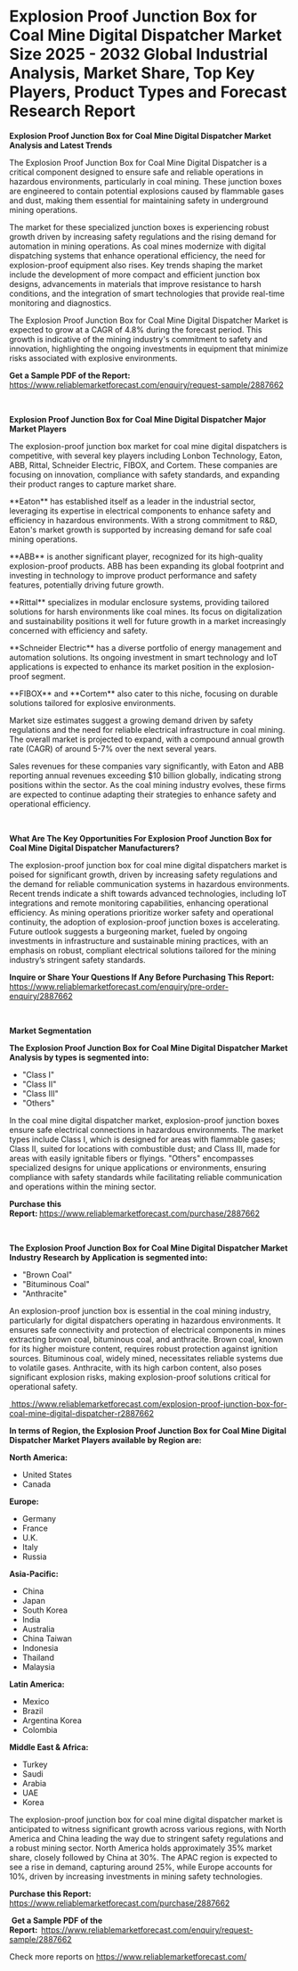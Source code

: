 <p><h1>Explosion Proof Junction Box for Coal Mine Digital Dispatcher Market Size 2025 - 2032 Global Industrial Analysis, Market Share, Top Key Players, Product Types and Forecast Research Report</h1></p><p><strong>Explosion Proof Junction Box for Coal Mine Digital Dispatcher Market Analysis and Latest Trends</strong></p>
<p><p>The Explosion Proof Junction Box for Coal Mine Digital Dispatcher is a critical component designed to ensure safe and reliable operations in hazardous environments, particularly in coal mining. These junction boxes are engineered to contain potential explosions caused by flammable gases and dust, making them essential for maintaining safety in underground mining operations. </p><p>The market for these specialized junction boxes is experiencing robust growth driven by increasing safety regulations and the rising demand for automation in mining operations. As coal mines modernize with digital dispatching systems that enhance operational efficiency, the need for explosion-proof equipment also rises. Key trends shaping the market include the development of more compact and efficient junction box designs, advancements in materials that improve resistance to harsh conditions, and the integration of smart technologies that provide real-time monitoring and diagnostics.</p><p>The Explosion Proof Junction Box for Coal Mine Digital Dispatcher Market is expected to grow at a CAGR of 4.8% during the forecast period. This growth is indicative of the mining industry's commitment to safety and innovation, highlighting the ongoing investments in equipment that minimize risks associated with explosive environments.</p></p>
<p><strong>Get a Sample PDF of the Report:&nbsp;</strong> <a href="https://www.reliablemarketforecast.com/enquiry/request-sample/2887662?utm_campaign=2301&utm_medium=2&utm_source=Github&utm_content=ia&utm_term=14032025&utm_id=explosion-proof-junction-box-for-coal-mine-digital-dispatcher">https://www.reliablemarketforecast.com/enquiry/request-sample/2887662</a></p>
<p>&nbsp;</p>
<p><strong>Explosion Proof Junction Box for Coal Mine Digital Dispatcher Major Market Players</strong></p>
<p><p>The explosion-proof junction box market for coal mine digital dispatchers is competitive, with several key players including Lonbon Technology, Eaton, ABB, Rittal, Schneider Electric, FIBOX, and Cortem. These companies are focusing on innovation, compliance with safety standards, and expanding their product ranges to capture market share.</p><p>**Eaton** has established itself as a leader in the industrial sector, leveraging its expertise in electrical components to enhance safety and efficiency in hazardous environments. With a strong commitment to R&D, Eaton's market growth is supported by increasing demand for safe coal mining operations.</p><p>**ABB** is another significant player, recognized for its high-quality explosion-proof products. ABB has been expanding its global footprint and investing in technology to improve product performance and safety features, potentially driving future growth.</p><p>**Rittal** specializes in modular enclosure systems, providing tailored solutions for harsh environments like coal mines. Its focus on digitalization and sustainability positions it well for future growth in a market increasingly concerned with efficiency and safety.</p><p>**Schneider Electric** has a diverse portfolio of energy management and automation solutions. Its ongoing investment in smart technology and IoT applications is expected to enhance its market position in the explosion-proof segment.</p><p>**FIBOX** and **Cortem** also cater to this niche, focusing on durable solutions tailored for explosive environments. </p><p>Market size estimates suggest a growing demand driven by safety regulations and the need for reliable electrical infrastructure in coal mining. The overall market is projected to expand, with a compound annual growth rate (CAGR) of around 5-7% over the next several years. </p><p>Sales revenues for these companies vary significantly, with Eaton and ABB reporting annual revenues exceeding $10 billion globally, indicating strong positions within the sector. As the coal mining industry evolves, these firms are expected to continue adapting their strategies to enhance safety and operational efficiency.</p></p>
<p>&nbsp;</p>
<p><strong>What Are The Key Opportunities For Explosion Proof Junction Box for Coal Mine Digital Dispatcher Manufacturers?</strong></p>
<p><p>The explosion-proof junction box for coal mine digital dispatchers market is poised for significant growth, driven by increasing safety regulations and the demand for reliable communication systems in hazardous environments. Recent trends indicate a shift towards advanced technologies, including IoT integrations and remote monitoring capabilities, enhancing operational efficiency. As mining operations prioritize worker safety and operational continuity, the adoption of explosion-proof junction boxes is accelerating. Future outlook suggests a burgeoning market, fueled by ongoing investments in infrastructure and sustainable mining practices, with an emphasis on robust, compliant electrical solutions tailored for the mining industry’s stringent safety standards.</p></p>
<p><strong>Inquire or Share Your Questions If Any Before Purchasing This Report:</strong> <a href="https://www.reliablemarketforecast.com/enquiry/pre-order-enquiry/2887662?utm_campaign=2301&utm_medium=2&utm_source=Github&utm_content=ia&utm_term=14032025&utm_id=explosion-proof-junction-box-for-coal-mine-digital-dispatcher">https://www.reliablemarketforecast.com/enquiry/pre-order-enquiry/2887662</a></p>
<p>&nbsp;</p>
<p><strong>Market Segmentation</strong></p>
<p><strong>The Explosion Proof Junction Box for Coal Mine Digital Dispatcher Market Analysis by types is segmented into:</strong></p>
<p><ul><li>"Class I"</li><li>"Class II"</li><li>"Class III"</li><li>"Others"</li></ul></p>
<p><p>In the coal mine digital dispatcher market, explosion-proof junction boxes ensure safe electrical connections in hazardous environments. The market types include Class I, which is designed for areas with flammable gases; Class II, suited for locations with combustible dust; and Class III, made for areas with easily ignitable fibers or flyings. "Others" encompasses specialized designs for unique applications or environments, ensuring compliance with safety standards while facilitating reliable communication and operations within the mining sector.</p></p>
<p><strong>Purchase this Report:&nbsp;</strong><a href="https://www.reliablemarketforecast.com/purchase/2887662?utm_campaign=2301&utm_medium=2&utm_source=Github&utm_content=ia&utm_term=14032025&utm_id=explosion-proof-junction-box-for-coal-mine-digital-dispatcher">https://www.reliablemarketforecast.com/purchase/2887662</a></p>
<p>&nbsp;</p>
<p><strong>The Explosion Proof Junction Box for Coal Mine Digital Dispatcher Market Industry Research by Application is segmented into:</strong></p>
<p><ul><li>"Brown Coal"</li><li>"Bituminous Coal"</li><li>"Anthracite"</li></ul></p>
<p><p>An explosion-proof junction box is essential in the coal mining industry, particularly for digital dispatchers operating in hazardous environments. It ensures safe connectivity and protection of electrical components in mines extracting brown coal, bituminous coal, and anthracite. Brown coal, known for its higher moisture content, requires robust protection against ignition sources. Bituminous coal, widely mined, necessitates reliable systems due to volatile gases. Anthracite, with its high carbon content, also poses significant explosion risks, making explosion-proof solutions critical for operational safety.</p></p>
<p><a href="https://www.reliablemarketforecast.com/explosion-proof-junction-box-for-coal-mine-digital-dispatcher-r2887662?utm_campaign=2301&utm_medium=2&utm_source=Github&utm_content=ia&utm_term=14032025&utm_id=explosion-proof-junction-box-for-coal-mine-digital-dispatcher">&nbsp;https://www.reliablemarketforecast.com/explosion-proof-junction-box-for-coal-mine-digital-dispatcher-r2887662</a></p>
<p><strong>In terms of Region, the Explosion Proof Junction Box for Coal Mine Digital Dispatcher Market Players available by Region are:</strong></p>
<p>
    <p> <strong> North America: </strong>
        <ul>
            <li>United States</li>
            <li>Canada</li>
        </ul>
        </p> 
    <p> <strong> Europe: </strong>
        <ul>
            <li>Germany</li>
            <li>France</li>
            <li>U.K.</li>
            <li>Italy</li>
            <li>Russia</li>
        </ul>
        </p> 
    <p> <strong> Asia-Pacific: </strong>
        <ul>
            <li>China</li>
            <li>Japan</li>
            <li>South Korea</li>
            <li>India</li>
            <li>Australia</li>
            <li>China Taiwan</li>
            <li>Indonesia</li>
            <li>Thailand</li>
            <li>Malaysia</li>
        </ul>
        </p> 
    <p> <strong> Latin America: </strong>
        <ul>
            <li>Mexico</li>
            <li>Brazil</li>
            <li>Argentina Korea</li>
            <li>Colombia</li>
        </ul>
        </p> 
    <p> <strong> Middle East & Africa: </strong>
        <ul>
            <li>Turkey</li>
            <li>Saudi</li>
            <li>Arabia</li>
            <li>UAE</li>
            <li>Korea</li>
        </ul>
    </p>
    </p>
<p><p>The explosion-proof junction box for coal mine digital dispatcher market is anticipated to witness significant growth across various regions, with North America and China leading the way due to stringent safety regulations and a robust mining sector. North America holds approximately 35% market share, closely followed by China at 30%. The APAC region is expected to see a rise in demand, capturing around 25%, while Europe accounts for 10%, driven by increasing investments in mining safety technologies.</p></p>
<p><strong>Purchase this Report: </strong><a href="https://www.reliablemarketforecast.com/purchase/2887662?utm_campaign=2301&utm_medium=2&utm_source=Github&utm_content=ia&utm_term=14032025&utm_id=explosion-proof-junction-box-for-coal-mine-digital-dispatcher">https://www.reliablemarketforecast.com/purchase/2887662</a></p>
<p>&nbsp;<strong>Get a Sample PDF of the Report:&nbsp;&nbsp;</strong><a href="https://www.reliablemarketforecast.com/enquiry/request-sample/2887662?utm_campaign=2301&utm_medium=2&utm_source=Github&utm_content=ia&utm_term=14032025&utm_id=explosion-proof-junction-box-for-coal-mine-digital-dispatcher">https://www.reliablemarketforecast.com/enquiry/request-sample/2887662</a></p>
<p><strong></strong></p>
<p>Check more reports on <a href="https://www.reliablemarketforecast.com/?utm_campaign=2301&utm_medium=2&utm_source=Github&utm_content=ia&utm_term=14032025&utm_id=explosion-proof-junction-box-for-coal-mine-digital-dispatcher">https://www.reliablemarketforecast.com/</a></p>